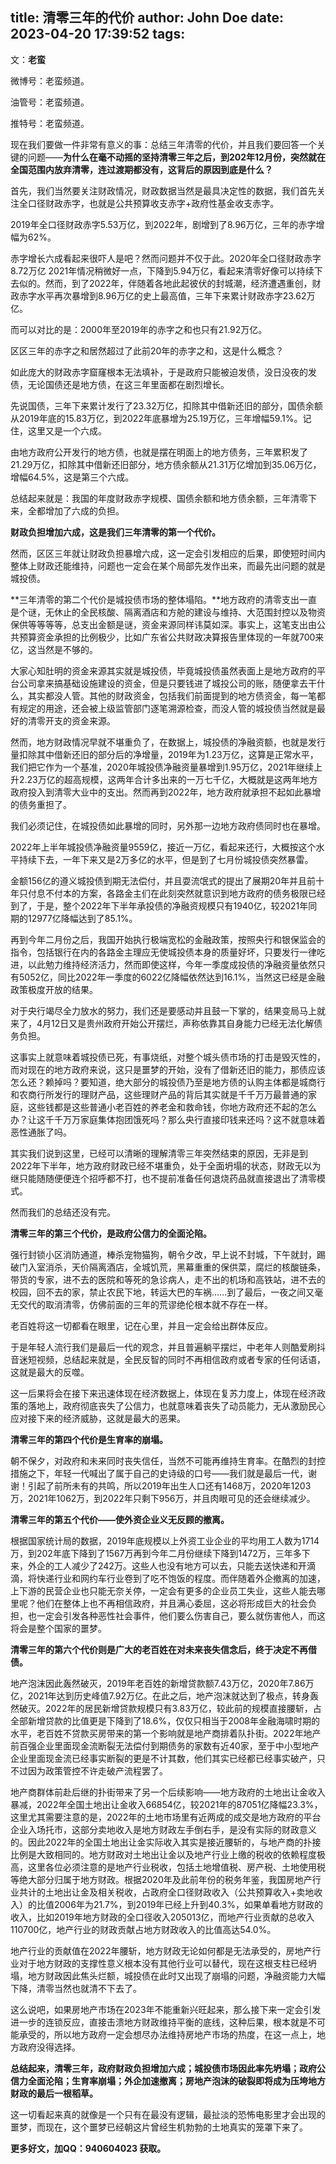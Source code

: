 title: 清零三年的代价
author: John Doe
date: 2023-04-20 17:39:52
tags:
---
文：**老蛮**<!--more-->

微博号：老蛮频道。

油管号：老蛮频道。

推特号：老蛮频道。


现在我们要做一件非常有意义的事：总结三年清零的代价，并且我们要回答一个关键的问题——**为什么在毫不动摇的坚持清零三年之后，到202年12月份，突然就在全国范围内放弃清零，连过渡期都没有，这背后的原因到底是什么？**

首先，我们当然要关注财政情况，财政数据当然是最具决定性的数据，我们首先关注全口径财政赤字，也就是公共预算收支赤字+政府性基金收支赤字。

2019年全口径财政赤字5.53万亿，到2022年，剧增到了8.96万亿，三年的赤字增幅为62%。

赤字增长六成看起来很吓人是吧？然而问题并不仅于此。2020年全口径财政赤字8.72万亿 2021年情况稍微好一点，下降到5.94万亿，看起来清零好像可以持续下去似的。然而，到了2022年，伴随着各地此起彼伏的封城潮，经济遭遇重创，财政赤字水平再次暴增到8.96万亿的史上最高值，三年下来累计财政赤字23.62万亿。

而可以对比的是：2000年至2019年的赤字之和也只有21.92万亿。

区区三年的赤字之和居然超过了此前20年的赤字之和，这是什么概念？

如此庞大的财政赤字窟窿根本无法填补，于是政府只能被迫发债，没日没夜的发债，无论国债还是地方债，在这三年里面都在剧烈增长。

先说国债，三年下来累计发行了23.32万亿，扣除其中借新还旧的部分，国债余额从2019年底的15.83万亿，到2022年底暴增为25.19万亿，三年增幅59.1%。记住，这里又是一个六成。

由地方政府公开发行的地方债，也就是摆在明面上的地方债务，三年累积发了21.29万亿，扣除其中借新还旧部分，地方债余额从21.31万亿增加到35.06万亿，增幅64.5%，这是第三个六成。

总结起来就是：我国的年度财政赤字规模、国债余额和地方债余额，三年清零下来，全都增加了六成的负担。

**财政负担增加六成，这是我们三年清零的第一个代价。**

然而，区区三年就让财政负担暴增六成，这一定会引发相应的后果，即使短时间内整体上财政还能维持，问题也一定会在某个局部先发作出来，而最先出问题的就是城投债。

**三年清零的第二个代价是城投债市场的整体塌陷。**地方政府的清零支出一直是个谜，无休止的全民核酸、隔离酒店和方舱的建设与维持、大范围封控以及物资保供等等等等，总支出金额是谜，资金来源同样讳莫如深。事实上，这笔支出由公共预算资金承担的比例极少，比如广东省公共财政决算报告里体现的一年就700来亿，这当然是不够的。

大家心知肚明的资金来源其实就是城投债，毕竟城投债虽然表面上是地方政府的平台公司拿来搞基础设施建设的资金，但是只要钱进了城投公司的账，随便拿去干什么，其实都没人管。其他的财政资金，包括我们前面提到的地方债资金，每一笔都有规定的用途，还会被上级监管部门逐笔溯源检查，而没人管的城投债当然就是最好的清零开支的资金来源。

然而，地方财政情况早就不堪重负了，在数据上，城投债的净融资额，也就是发行量扣除其中借新还旧的部分后的净增量，2019年为1.23万亿，这算是正常水平，我们把它作为一个基准，2020年城投债净融资量暴增到1.95万亿，2021年继续上升2.23万亿的超高规模，这两年合计多出来的一万七千亿，大概就是这两年地方政府投入到清零大业中的支出。然而再到2022年，地方政府就承担不起如此暴增的债务重担了。

我们必须记住，在城投债如此暴增的同时，另外那一边地方政府债同时也在暴增。

2022年上半年城投债净融资量9559亿，接近一万亿，看起来还行，大概按这个水平持续下去，一年下来又是2万多亿的水平，但是到了七月份城投债突然暴雷。

金额156亿的遵义城投债到期无法偿付，并且耍流氓式的提出了展期20年并且前十年只付息不付本的方案，各路金主们在此刻突然就意识到地方政府的债务极限已经到了，于是，整个2022年下半年承投债的净融资规模只有1940亿，较2021年同期的12977亿降幅达到了85.1%。

再到今年二月份之后，我国开始执行极端宽松的金融政策，按照央行和银保监会的指令，包括银行在内的各路金主理应无使城投债本身的质量好坏，只要发行一律吃进，以此勉力维持经济活力，然而即使这样，今年一季度成投债的净融资量依然只有5052亿，同比2022年一季度的6022亿降幅依然达到16.1%，当然这已经是金融政策极度开放的结果。

对于央行竭尽全力放水的努力，我们还是要感动并且鼓一下掌的，结果变局马上就来了，4月12日又是贵州政府开始公开摆烂，声称依靠其自身能力已经无法化解债务负担。

这事实上就意味着城投债已死，有事烧纸，对整个城头债市场的打击是毁灭性的，而对现在的地方政府来说，这只是噩梦的开始，没有了借新还旧的能力，那债应该怎么还？赖掉吗？要知道，绝大部分的城投债乃至是地方债的认购主体都是城商行和农商行所发行的理财产品，这些理财产品的背后其实就是千千万万最普通的家庭，这些钱都是这些普通小老百姓的养老金和救命钱，你地方政府还不起的怎么办？让这千千万万家庭集体抱团饿死吗？那么央行直接印钱来还吗？这不就意味着恶性通胀了吗。

其实我们说到这里，已经可以清晰的理解清零三年突然结束的原因，无非是到2022年下半年，地方政府财政已经不堪重负，处于全面坍塌的状态，财政无以为继只能随随便便连个招呼都不打，也不提前准备任何退烧药品就直接退出了清零模式。

然而我们的总结还没有完。

**清零三年的第三个代价，是政府公信力的全面沦陷。**

强行封锁小区消防通道，棒杀宠物猫狗，朝令夕改，早上说不封城，下午就封，踢破门入室消杀，天价隔离酒店，全城饥荒，黑幕重重的保供菜，腐烂的核酸链条，带货的专家，进不去的医院和等死的急诊病人，走不出的机场和高铁站，进不去的校园，回不去的家，禁止农民下地，转运大巴的车祸......到了最后，一夜之间又毫无交代的取消清零，仿佛前面的三年的荒谬绝伦根本就不存在一样。

老百姓将这一切都看在眼里，记在心里，并且一定会给出群体反应。

于是年轻人流行我们是最后一代的观念，并且普遍躺平摆烂，中老年人则酷爱刷抖音迷短视频，总结起来就是，全民反智的同时不再相信政府或者专家的任何话语，这就是最大的反噬。

这一后果将会在接下来迅速体现在经济数据上，体现在复苏力度上，体现在经济政策的落地上，政府彻底丧失了公信力，也就意味着丧失了动员能力，无从激励民心应对接下来的经济威胁，这就是最大的恶果。

**清零三年的第四个代价是生育率的崩塌。**

朝不保夕，对政府和未来同时丧失信任，当然不可能再维持生育率。在酷烈的封控措施之下，年轻一代喊出了属于自己的史诗级的口号——我们就是最后一代，谢谢！引起了前所未有的共鸣，所以2019年出生人口还有1468万，2020年1203万，2021年1062万，到2022年只剩下956万，并且肉眼可见的还会继续减少。

**清零三年的第五个代价——使外资企业义无反顾的撤离。**

根据国家统计局的数据，2019年底规模以上外资工业企业的平均用工人数为1714万，到202年底下降到了1567万再到今年二月份继续下降到1472万，三年多下来，外企的工人减少了242万。这些人也没有地方可以去，只能去送快递和开滴滴，将快递行业和网约车行业卷到了吃不饱饭的程度。而伴随着外企撤离的加速，上下游的民营企业也只能无奈关停，一定会有更多的企业员工失业，这些人能去哪里呢？他们在整体上也不再相信政府，并且满心委屈，这必将形成巨大的社会负担，也一定会引发各种恶性社会事件，他们要么伤害自己，要么就伤害他人，而这将会是整个国家的噩梦。

**清零三年的第六个代价则是广大的老百姓在对未来丧失信念后，终于决定不再借债。**

地产泡沫因此轰然破灭，2019年老百姓的新增贷款额7.43万亿，2020年7.86万亿，2021年达到历史峰值7.92万亿。在此之后，地产泡沫就达到了极点，转身轰然破灭。2022年的居民新增贷款规模只有3.83万亿，较此前的规模直接腰斩，占全部新增贷款的比值更是下降到了18.6%，仅仅只相当于2008年金融海啸时期的水平，老百姓不贷款买房带来的第一个影响就是地产商排着队扑街。2022年地产前百强企业里面现金流断裂无法偿付到期债务的家数有近40家，至于中小型地产企业里面现金流已经事实断裂的更是不计其数，他们其实已经都已经事实破产，只不过因为政策管控不许走破产流程罢了。

地产商群体前赴后继的扑街带来了另一个后续影响——地方政府的土地出让金收入暴减，2022年全国土地出让金收入66854亿，较2021年的87051亿降幅23.3%，这里尤其需要注意的是，2022年的土地市场里有近两成的成交是地方政府的平台企业入场托市，这部分卖地收入是地方财政左手倒右手，是没有实际的财政意义的。因此2022年的全国土地出让金实际收入其实是接近腰斩的，与地产商的扑接比例是大致相同的。地方财政对土地出让金以及地产行业上缴的税收的依赖程度极高，这里各位必须注意的是地产行业税收，包括土地增值税、房产税、土地使用税等绝大部分归属于地方财政。根据2020年及此前年份的税务年鉴，我国房地产行业共计的土地出让金及相关税收，占政府全口径财政收入（公共预算收入+卖地收入）的比值2006年为21.7%，到2019年已经上升到40.3%，如果单看地方财政的收入，比如2019年地方财政的全口径收入205013亿，而地产行业贡献的总收入110700亿，地产行业的财政贡献占地方财政收入的比值高达54.0%。

地产行业的贡献值在2022年腰斩，地方财政无论如何都是无法承受的，房地产行业对于地方财政的支撑性意义根本没有其他行业可以替代，现在这根支柱已经坍塌，地方财政因此焦头烂额，城投债在此时又出现了崩塌的问题，净融资能力大幅下降，清零当然也就清不下去了。

这么说吧，如果房地产市场在2023年不能重新兴旺起来，那么接下来一定会引发进一步的连锁反应，直接击溃地方财政维持平衡的底线，这种后果，根本就是不可能承受的，所以地方政府一定会想尽办法维持房地产市场的热度，在这一点上，地方政府没得选择。

**总结起来，清零三年，政府财政负担增加六成；城投债市场因此率先坍塌；政府公信力全面沦陷；生育率崩塌；外企加速撤离；房地产泡沫的破裂即将成为压垮地方财政的最后一根稻草。**

这一切看起来真的就像是一个只有在最没有逻辑，最扯淡的恐怖电影里才会出现的噩梦，而现在，这个噩梦已经朝这片曾经生机勃勃的土地真实的笼罩下来了。

**更多好文，加QQ：940604023  获取。**
